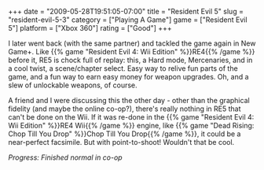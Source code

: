 +++
date = "2009-05-28T19:51:05-07:00"
title = "Resident Evil 5"
slug = "resident-evil-5-3"
category = ["Playing A Game"]
game = ["Resident Evil 5"]
platform = ["Xbox 360"]
rating = ["Good"]
+++

I later went back (with the same partner) and tackled the game again in New Game+.  Like {{% game "Resident Evil 4: Wii Edition" %}}RE4{{% /game %}} before it, RE5 is chock full of replay: this, a Hard mode, Mercenaries, and in a cool twist, a scene/chapter select.  Easy way to relive fun parts of the game, and a fun way to earn easy money for weapon upgrades.  Oh, and a slew of unlockable weapons, of course.

A friend and I were discussing this the other day - other than the graphical fidelity (and maybe the online co-op?), there's really nothing in RE5 that can't be done on the Wii.  If it was re-done in the {{% game "Resident Evil 4: Wii Edition" %}}RE4 Wii{{% /game %}} engine, like {{% game "Dead Rising: Chop Till You Drop" %}}Chop Till You Drop{{% /game %}}, it could be a near-perfect facsimile.  But with point-to-shoot!  Wouldn't that be cool.

<i>Progress: Finished normal in co-op</i>